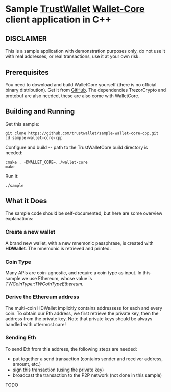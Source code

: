 # Sample [TrustWallet](https://www.trustwallet.com) [Wallet-Core](https://github.com/trustwallet/wallet-core) client application in C++

## DISCLAIMER

This is a sample application with demonstration purposes only, do not use it with real addresses, or real transactions, use it at your own risk.
 
## Prerequisites

You need to download and build WalletCore yourself
(there is no official binary distribution).
Get it from
[GitHub](https://github.com/trustwallet/wallet-core).
The dependencies TrezorCrypto and protobuf are also needed, these are also come with WalletCore.

## Building and Running

Get this sample:

    git clone https://github.com/trustwallet/sample-wallet-core-cpp.git
    cd sample-wallet-core-cpp

Configure and build -- path to the TrustWalletCore build directory is needed:

    cmake . -DWALLET_CORE=../wallet-core
    make

Run it:

    ./sample

## What it Does

The sample code should be self-documented, but here are some overview explanations:

### Create a new wallet

A brand new wallet, with a new mnemonic passphrase, is created with **HDWallet**.  The mnemonic is retrieved and printed.

### Coin Type

Many APIs are coin-agnostic, and require a coin type as input.
In this sample we use Ethereum, whose value is *TWCoinType::TWCoinTypeEthereum*.

### Derive the Ethereum address

The multi-coin HDWallet implicitly contains addressess for each and every coin.
To obtain our Eth address, we first retrieve the private key, then the address from the private key.
Note that private keys should be always handled with uttermost care!

### Sending Eth

To send Eth from this address, the following steps are needed:

* put together a send transaction (contains sender and receiver address, amount, etc.)
* sign this transaction (using the private key)
* broadcast the transaction to the P2P network (not done in this sample)

TODO
